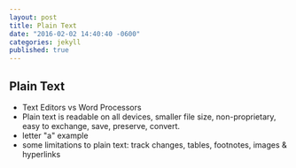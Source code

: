 ```yaml
---
layout: post
title: Plain Text
date: "2016-02-02 14:40:40 -0600"
categories: jekyll
published: true
---
```



## Plain Text

* Text Editors vs Word Processors
* Plain text is readable on all devices, smaller file size, non-proprietary, easy to exchange, save, preserve, convert.
* letter "a" example
* some limitations to plain text: track changes, tables, footnotes, images & hyperlinks
